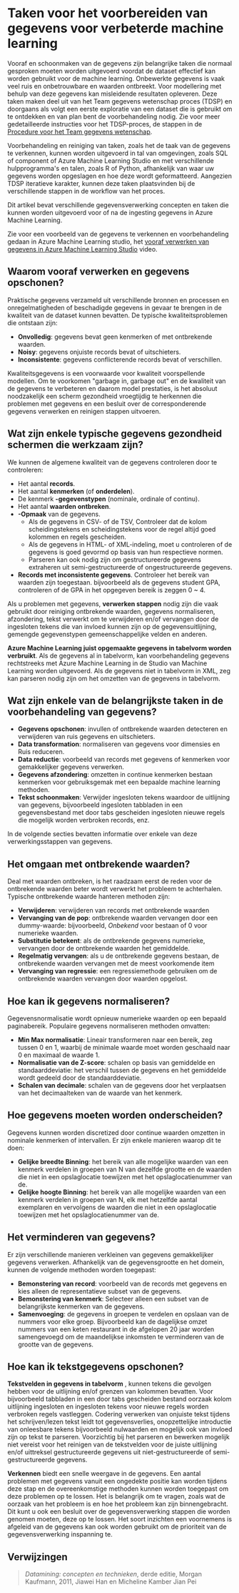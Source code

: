 <properties
    pageTitle="Taken voor het voorbereiden van gegevens voor verbeterde machine learning | Microsoft Azure"
    description="Vooraf verwerken en gegevens voorbereiden machine learning opschonen."
    services="machine-learning"
    documentationCenter=""
    authors="bradsev"
    manager="jhubbard"
    editor="cgronlun" />

<tags
    ms.service="machine-learning"
    ms.workload="data-services"
    ms.tgt_pltfrm="na"
    ms.devlang="na"
    ms.topic="article"
    ms.date="09/19/2016" 
    ms.author="bradsev" />


# <a name="tasks-to-prepare-data-for-enhanced-machine-learning"></a>Taken voor het voorbereiden van gegevens voor verbeterde machine learning

Vooraf en schoonmaken van de gegevens zijn belangrijke taken die normaal gesproken moeten worden uitgevoerd voordat de dataset effectief kan worden gebruikt voor de machine learning. Onbewerkte gegevens is vaak veel ruis en onbetrouwbare en waarden ontbreekt. Voor modellering met behulp van deze gegevens kan misleidende resultaten opleveren. Deze taken maken deel uit van het Team gegevens wetenschap proces (TDSP) en doorgaans als volgt een eerste exploratie van een dataset die is gebruikt om te ontdekken en van plan bent de voorbehandeling nodig. Zie voor meer gedetailleerde instructies voor het TDSP-proces, de stappen in de [Procedure voor het Team gegevens wetenschap](https://azure.microsoft.com/documentation/learning-paths/cortana-analytics-process/).

Voorbehandeling en reiniging van taken, zoals het de taak van de gegevens te verkennen, kunnen worden uitgevoerd in tal van omgevingen, zoals SQL of component of Azure Machine Learning Studio en met verschillende hulpprogramma's en talen, zoals R of Python, afhankelijk van waar uw gegevens worden opgeslagen en hoe deze wordt geformatteerd. Aangezien TDSP iteratieve karakter, kunnen deze taken plaatsvinden bij de verschillende stappen in de workflow van het proces.

Dit artikel bevat verschillende gegevensverwerking concepten en taken die kunnen worden uitgevoerd voor of na de ingesting gegevens in Azure Machine Learning.

Zie voor een voorbeeld van de gegevens te verkennen en voorbehandeling gedaan in Azure Machine Learning studio, het [vooraf verwerken van gegevens in Azure Machine Learning Studio](https://azure.microsoft.com/documentation/videos/preprocessing-data-in-azure-ml-studio/) video.


## <a name="why-pre-process-and-clean-data"></a>Waarom vooraf verwerken en gegevens opschonen?

Praktische gegevens verzameld uit verschillende bronnen en processen en onregelmatigheden of beschadigde gegevens in gevaar te brengen in de kwaliteit van de dataset kunnen bevatten. De typische kwaliteitsproblemen die ontstaan zijn:

* **Onvolledig**: gegevens bevat geen kenmerken of met ontbrekende waarden.
* **Noisy**: gegevens onjuiste records bevat of uitschieters.
* **Inconsistente**: gegevens conflicterende records bevat of verschillen.

Kwaliteitsgegevens is een voorwaarde voor kwaliteit voorspellende modellen. Om te voorkomen "garbage in, garbage out" en de kwaliteit van de gegevens te verbeteren en daarom model prestaties, is het absoluut noodzakelijk een scherm gezondheid vroegtijdig te herkennen die problemen met gegevens en een besluit over de corresponderende gegevens verwerken en reinigen stappen uitvoeren.

## <a name="what-are-some-typical-data-health-screens-that-are-employed"></a>Wat zijn enkele typische gegevens gezondheid schermen die werkzaam zijn?

We kunnen de algemene kwaliteit van de gegevens controleren door te controleren:

* Het aantal **records**.
* Het aantal **kenmerken** (of **onderdelen**).
* De kenmerk **-gegevenstypen** (nominale, ordinale of continu).
* Het aantal **waarden ontbreken**.
* **-Opmaak** van de gegevens.
    * Als de gegevens in CSV- of de TSV, Controleer dat de kolom scheidingstekens en scheidingstekens voor de regel altijd goed kolommen en regels gescheiden.
    * Als de gegevens in HTML- of XML-indeling, moet u controleren of de gegevens is goed gevormd op basis van hun respectieve normen.
    * Parseren kan ook nodig zijn om gestructureerde gegevens extraheren uit semi-gestructureerde of ongestructureerde gegevens.
* **Records met inconsistente gegevens**. Controleer het bereik van waarden zijn toegestaan. bijvoorbeeld als de gegevens student GPA, controleren of de GPA in het opgegeven bereik is zeggen 0 ~ 4.

Als u problemen met gegevens, **verwerken stappen** nodig zijn die vaak gebruikt door reiniging ontbrekende waarden, gegevens normaliseren, afzondering, tekst verwerkt om te verwijderen en/of vervangen door de ingesloten tekens die van invloed kunnen zijn op de gegevensuitlijning, gemengde gegevenstypen gemeenschappelijke velden en anderen.

**Azure Machine Learning juist opgemaakte gegevens in tabelvorm worden verbruikt**.  Als de gegevens al in tabelvorm, kan voorbehandeling gegevens rechtstreeks met Azure Machine Learning in de Studio van Machine Learning worden uitgevoerd.  Als de gegevens niet in tabelvorm in XML, zeg kan parseren nodig zijn om het omzetten van de gegevens in tabelvorm.  

## <a name="what-are-some-of-the-major-tasks-in-data-pre-processing"></a>Wat zijn enkele van de belangrijkste taken in de voorbehandeling van gegevens?

* **Gegevens opschonen**: invullen of ontbrekende waarden detecteren en verwijderen van ruis gegevens en uitschieters.
* **Data transformation**: normaliseren van gegevens voor dimensies en Ruis reduceren.
* **Data reductie**: voorbeeld van records met gegevens of kenmerken voor gemakkelijker gegevens verwerken.
* **Gegevens afzondering**: omzetten in continue kenmerken bestaan kenmerken voor gebruiksgemak met een bepaalde machine learning methoden.
* **Tekst schoonmaken**: Verwijder ingesloten tekens waardoor de uitlijning van gegevens, bijvoorbeeld ingesloten tabbladen in een gegevensbestand met door tabs gescheiden ingesloten nieuwe regels die mogelijk worden verbroken records, enz.

In de volgende secties bevatten informatie over enkele van deze verwerkingsstappen van gegevens.

## <a name="how-to-deal-with-missing-values"></a>Het omgaan met ontbrekende waarden?

Deal met waarden ontbreken, is het raadzaam eerst de reden voor de ontbrekende waarden beter wordt verwerkt het probleem te achterhalen. Typische ontbrekende waarde hanteren methoden zijn:

* **Verwijderen**: verwijderen van records met ontbrekende waarden
* **Vervanging van de pop**: ontbrekende waarden vervangen door een dummy-waarde: bijvoorbeeld, _Onbekend_ voor bestaan of 0 voor numerieke waarden.
* **Substitutie betekent**: als de ontbrekende gegevens numerieke, vervangen door de ontbrekende waarden het gemiddelde.
* **Regelmatig vervangen**: als u de ontbrekende gegevens bestaan, de ontbrekende waarden vervangen met de meest voorkomende item
* **Vervanging van regressie**: een regressiemethode gebruiken om de ontbrekende waarden vervangen door waarden opgelost.  

## <a name="how-to-normalize-data"></a>Hoe kan ik gegevens normaliseren?

Gegevensnormalisatie wordt opnieuw numerieke waarden op een bepaald paginabereik. Populaire gegevens normaliseren methoden omvatten:

* **Min Max normalisatie**: Lineair transformeren naar een bereik, zeg tussen 0 en 1, waarbij de minimale waarde moet worden geschaald naar 0 en maximaal de waarde 1.
* **Normalisatie van de Z-score**: schalen op basis van gemiddelde en standaarddeviatie: het verschil tussen de gegevens en het gemiddelde wordt gedeeld door de standaarddeviatie.
* **Schalen van decimale**: schalen van de gegevens door het verplaatsen van het decimaalteken van de waarde van het kenmerk.  

## <a name="how-to-discretize-data"></a>Hoe gegevens moeten worden onderscheiden?

Gegevens kunnen worden discretized door continue waarden omzetten in nominale kenmerken of intervallen. Er zijn enkele manieren waarop dit te doen:

* **Gelijke breedte Binning**: het bereik van alle mogelijke waarden van een kenmerk verdelen in groepen van N van dezelfde grootte en de waarden die niet in een opslaglocatie toewijzen met het opslaglocatienummer van de.
* **Gelijke hoogte Binning**: het bereik van alle mogelijke waarden van een kenmerk verdelen in groepen van N, elk met hetzelfde aantal exemplaren en vervolgens de waarden die niet in een opslaglocatie toewijzen met het opslaglocatienummer van de.  

## <a name="how-to-reduce-data"></a>Het verminderen van gegevens?

Er zijn verschillende manieren verkleinen van gegevens gemakkelijker gegevens verwerken. Afhankelijk van de gegevensgrootte en het domein, kunnen de volgende methoden worden toegepast:

* **Bemonstering van record**: voorbeeld van de records met gegevens en kies alleen de representatieve subset van de gegevens.
* **Bemonstering van kenmerk**: Selecteer alleen een subset van de belangrijkste kenmerken van de gegevens.  
* **Samenvoeging**: de gegevens in groepen te verdelen en opslaan van de nummers voor elke groep. Bijvoorbeeld kan de dagelijkse omzet nummers van een keten restaurant in de afgelopen 20 jaar worden samengevoegd om de maandelijkse inkomsten te verminderen van de grootte van de gegevens.  

## <a name="how-to-clean-text-data"></a>Hoe kan ik tekstgegevens opschonen?

**Tekstvelden in gegevens in tabelvorm** , kunnen tekens die gevolgen hebben voor de uitlijning en/of grenzen van kolommen bevatten. Voor bijvoorbeeld tabbladen in een door tabs gescheiden bestand oorzaak kolom uitlijning ingesloten en ingesloten tekens voor nieuwe regels worden verbroken regels vastleggen. Codering verwerken van onjuiste tekst tijdens het schrijven/lezen tekst leidt tot gegevensverlies, onopzettelijke introductie van onleesbare tekens bijvoorbeeld nulwaarden en mogelijk ook van invloed zijn op tekst te parseren. Voorzichtig bij het parseren en bewerken mogelijk niet vereist voor het reinigen van de tekstvelden voor de juiste uitlijning en/of uittreksel gestructureerde gegevens uit niet-gestructureerde of semi-gestructureerde gegevens.

**Verkennen** biedt een snelle weergave in de gegevens. Een aantal problemen met gegevens vanuit een ongedekte positie kan worden tijdens deze stap en de overeenkomstige methoden kunnen worden toegepast om deze problemen op te lossen.  Het is belangrijk om te vragen, zoals wat de oorzaak van het probleem is en hoe het probleem kan zijn binnengebracht. Dit kunt u ook een besluit over de gegevensverwerking stappen die worden genomen moeten, deze op te lossen. Het soort inzichten een voornemens is afgeleid van de gegevens kan ook worden gebruikt om de prioriteit van de gegevensverwerking inspanning te.

## <a name="references"></a>Verwijzingen

>*Datamining: concepten en technieken*, derde editie, Morgan Kaufmann, 2011, Jiawei Han en Micheline Kamber Jian Pei
